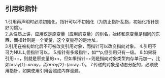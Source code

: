 ## 引用和指针
1.引用再声明时必须初始化，指针可以不初始化（为防止指针乱指，初始化指针是好习惯）。  
2.从性质上讲，应用仅是原变量（应用的变量）的别名，始终和原变量是相同的东西，而指针则是一个变量，这个变量存的是地址。  
3.引用在被初始化后不可被改变引用对象，而指针可以改变指向对象。
4.引用不可为NULL,但指针可以。
5.指针有多级指针，如**p,但引用只有一级。
6.如果将引用++，则就是原变量的++，但如果指针++则是指向对象类型内存单元加一，比如array[1]=*array，而array[2]=*(array+1)。
7.传递的对象是动态分配的，必须使用指针，如果使用引用会照成内存泄漏。
